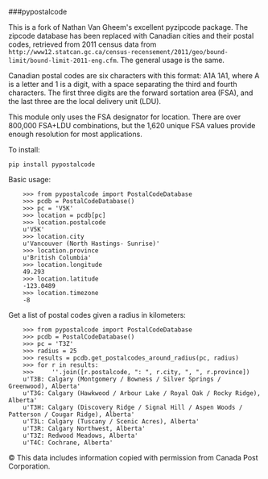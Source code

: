 ###pypostalcode

This is a fork of Nathan Van Gheem's excellent pyzipcode package.  The zipcode database has been replaced with Canadian cities and their postal codes, retrieved from 2011 census data from `http://www12.statcan.gc.ca/census-recensement/2011/geo/bound-limit/bound-limit-2011-eng.cfm`. The general usage is the same.
        
Canadian postal codes are six characters with this format: A1A 1A1, where A is a letter and 1 is a digit, with a space separating the third and fourth characters. The first three digits are the forward sortation area (FSA), and the last three are the local delivery unit (LDU).  

This module only uses the FSA designator for location. There are over 800,000 FSA+LDU combinations, but the 1,620 unique FSA values provide enough resolution for most applications.

To install:

```
pip install pypostalcode
```

Basic usage:


```
	>>> from pypostalcode import PostalCodeDatabase
	>>> pcdb = PostalCodeDatabase()
	>>> pc = 'V5K'
	>>> location = pcdb[pc]
	>>> location.postalcode
	u'V5K'
	>>> location.city
	u'Vancouver (North Hastings- Sunrise)'
	>>> location.province
	u'British Columbia'
	>>> location.longitude
	49.293
	>>> location.latitude
	-123.0489
	>>> location.timezone
	-8
```	

Get a list of postal codes given a radius in kilometers:

```	
	>>> from pypostalcode import PostalCodeDatabase
	>>> pcdb = PostalCodeDatabase()
	>>> pc = 'T3Z'
	>>> radius = 25
	>>> results = pcdb.get_postalcodes_around_radius(pc, radius)
	>>> for r in results:
	>>>     ''.join([r.postalcode, ": ", r.city, ", ", r.province])
    u'T3B: Calgary (Montgomery / Bowness / Silver Springs / Greenwood), Alberta'
	u'T3G: Calgary (Hawkwood / Arbour Lake / Royal Oak / Rocky Ridge), Alberta'
	u'T3H: Calgary (Discovery Ridge / Signal Hill / Aspen Woods / Patterson / Cougar Ridge), Alberta'
	u'T3L: Calgary (Tuscany / Scenic Acres), Alberta'
	u'T3R: Calgary Northwest, Alberta'
	u'T3Z: Redwood Meadows, Alberta'
	u'T4C: Cochrane, Alberta'
```
© This data includes information copied with permission from Canada Post Corporation.
